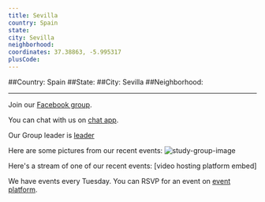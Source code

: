 ```yaml
---
title: Sevilla
country: Spain
state: 
city: Sevilla
neighborhood: 
coordinates: 37.38863, -5.995317
plusCode:
---
```


##Country: Spain
##State: 
##City: Sevilla
##Neighborhood: 
*****
Join our [Facebook group](https://www.facebook.com/groups/free.code.camp.sevilla.spain).

You can chat with us on [chat app]().

Our Group leader is [leader]()

Here are some pictures from our recent events:
![study-group-image]()

Here's a stream of one of our recent events:
[video hosting platform embed]

We have events every Tuesday. You can RSVP for an event on [event platform]().
